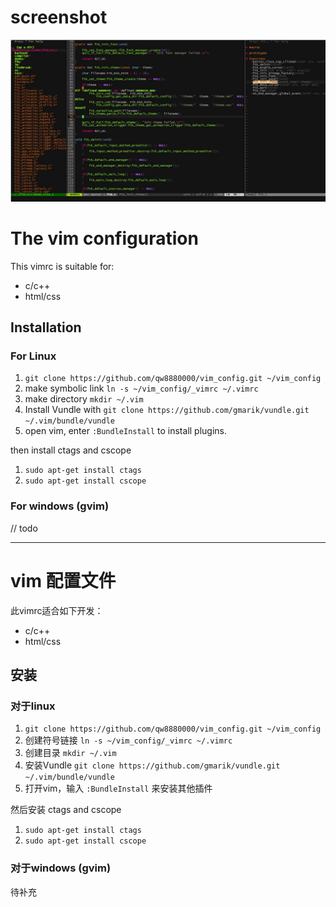 # screenshot

![screenshot for molokai](/screenshots/screenshot.jpg)

# The vim configuration

This vimrc is suitable for:

-   c/c++ 
-   html/css

## Installation

### For Linux


1. `git clone https://github.com/qw8880000/vim_config.git ~/vim_config`
1. make symbolic link `ln -s ~/vim_config/_vimrc ~/.vimrc`
1. make directory `mkdir ~/.vim`
1. Install Vundle with `git clone https://github.com/gmarik/vundle.git ~/.vim/bundle/vundle`
1. open vim, enter `:BundleInstall` to install plugins.

then install ctags and cscope

1. `sudo apt-get install ctags`
1. `sudo apt-get install cscope`

### For windows (gvim)

// todo

---

# vim 配置文件 

此vimrc适合如下开发：

-   c/c++ 
-   html/css

## 安装 

### 对于linux

1. `git clone https://github.com/qw8880000/vim_config.git ~/vim_config`
1. 创建符号链接 `ln -s ~/vim_config/_vimrc ~/.vimrc`
1. 创建目录 `mkdir ~/.vim`
1. 安装Vundle `git clone https://github.com/gmarik/vundle.git ~/.vim/bundle/vundle`
1. 打开vim，输入 `:BundleInstall` 来安装其他插件 

然后安装 ctags and cscope

1. `sudo apt-get install ctags`
1. `sudo apt-get install cscope`

### 对于windows (gvim)

待补充

